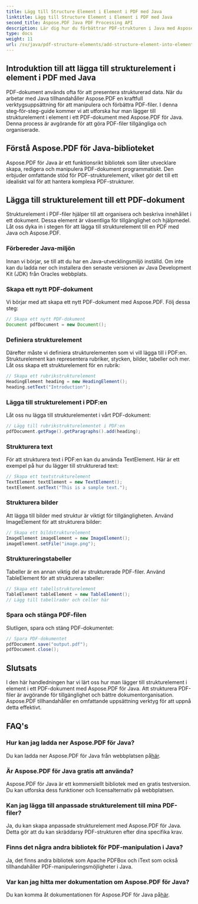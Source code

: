 ```yaml
---
title: Lägg till Structure Element i Element i PDF med Java
linktitle: Lägg till Structure Element i Element i PDF med Java
second_title: Aspose.PDF Java PDF Processing API
description: Lär dig hur du förbättrar PDF-strukturen i Java med Aspose.PDF för Java. Denna steg-för-steg-guide tar upp hur du lägger till strukturelement för tillgängliga och organiserade PDF-filer.
type: docs
weight: 11
url: /sv/java/pdf-structure-elements/add-structure-element-into-element-in-pdf-using-java/
---
```


## Introduktion till att lägga till strukturelement i element i PDF med Java

PDF-dokument används ofta för att presentera strukturerad data. När du arbetar med Java tillhandahåller Aspose.PDF en kraftfull verktygsuppsättning för att manipulera och förbättra PDF-filer. I denna steg-för-steg-guide kommer vi att utforska hur man lägger till strukturelement i element i ett PDF-dokument med Aspose.PDF för Java. Denna process är avgörande för att göra PDF-filer tillgängliga och organiserade.

## Förstå Aspose.PDF för Java-biblioteket

Aspose.PDF för Java är ett funktionsrikt bibliotek som låter utvecklare skapa, redigera och manipulera PDF-dokument programmatiskt. Den erbjuder omfattande stöd för PDF-strukturelement, vilket gör det till ett idealiskt val för att hantera komplexa PDF-strukturer.

## Lägga till strukturelement till ett PDF-dokument

Strukturelement i PDF-filer hjälper till att organisera och beskriva innehållet i ett dokument. Dessa element är väsentliga för tillgänglighet och hjälpmedel. Låt oss dyka in i stegen för att lägga till strukturelement till en PDF med Java och Aspose.PDF.

### Förbereder Java-miljön

Innan vi börjar, se till att du har en Java-utvecklingsmiljö inställd. Om inte kan du ladda ner och installera den senaste versionen av Java Development Kit (JDK) från Oracles webbplats.

### Skapa ett nytt PDF-dokument

Vi börjar med att skapa ett nytt PDF-dokument med Aspose.PDF. Följ dessa steg:

```java
// Skapa ett nytt PDF-dokument
Document pdfDocument = new Document();
```

### Definiera strukturelement

Därefter måste vi definiera strukturelementen som vi vill lägga till i PDF:en. Strukturelement kan representera rubriker, stycken, bilder, tabeller och mer. Låt oss skapa ett strukturelement för en rubrik:

```java
// Skapa ett rubrikstrukturelement
HeadingElement heading = new HeadingElement();
heading.setText("Introduction");
```

### Lägga till strukturelement i PDF:en

Låt oss nu lägga till strukturelementet i vårt PDF-dokument:

```java
// Lägg till rubrikstrukturelementet i PDF:en
pdfDocument.getPage().getParagraphs().add(heading);
```

### Strukturera text

För att strukturera text i PDF:en kan du använda TextElement. Här är ett exempel på hur du lägger till strukturerad text:

```java
// Skapa ett textstrukturelement
TextElement textElement = new TextElement();
textElement.setText("This is a sample text.");
```

### Strukturera bilder

Att lägga till bilder med struktur är viktigt för tillgängligheten. Använd ImageElement för att strukturera bilder:

```java
// Skapa ett bildstrukturelement
ImageElement imageElement = new ImageElement();
imageElement.setFile("image.png");
```

### Struktureringstabeller

Tabeller är en annan viktig del av strukturerade PDF-filer. Använd TableElement för att strukturera tabeller:

```java
// Skapa ett tabellstrukturelement
TableElement tableElement = new TableElement();
// Lägg till tabellrader och celler här
```

### Spara och stänga PDF-filen

Slutligen, spara och stäng PDF-dokumentet:

```java
// Spara PDF-dokumentet
pdfDocument.save("output.pdf");
pdfDocument.close();
```

## Slutsats

I den här handledningen har vi lärt oss hur man lägger till strukturelement i element i ett PDF-dokument med Aspose.PDF för Java. Att strukturera PDF-filer är avgörande för tillgänglighet och bättre dokumentorganisation. Aspose.PDF tillhandahåller en omfattande uppsättning verktyg för att uppnå detta effektivt.

## FAQ's

### Hur kan jag ladda ner Aspose.PDF för Java?

 Du kan ladda ner Aspose.PDF för Java från webbplatsen på[här](https://releases.aspose.com/pdf/java/).

### Är Aspose.PDF för Java gratis att använda?

Aspose.PDF för Java är ett kommersiellt bibliotek med en gratis testversion. Du kan utforska dess funktioner och licensalternativ på webbplatsen.

### Kan jag lägga till anpassade strukturelement till mina PDF-filer?

Ja, du kan skapa anpassade strukturelement med Aspose.PDF för Java. Detta gör att du kan skräddarsy PDF-strukturen efter dina specifika krav.

### Finns det några andra bibliotek för PDF-manipulation i Java?

Ja, det finns andra bibliotek som Apache PDFBox och iText som också tillhandahåller PDF-manipuleringsmöjligheter i Java.

### Var kan jag hitta mer dokumentation om Aspose.PDF för Java?

 Du kan komma åt dokumentationen för Aspose.PDF för Java på[här](https://reference.aspose.com/pdf/java/).